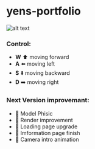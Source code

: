 # yens-portfolio

![alt text](https://github.com/SwarzChen/yens-portfolio/blob/master/portfolio.png)

### Control:
* **W** ⬆️ moving forward
* **A** ⬅️ moving left
* **S** ⬇️ moving backward
* **D** ➡️ moving right 

### Next Version improvemant:
* 🔨 Model Phisic
* 🔨 Render improvement
* 🔨 Loading page upgrade
* 🔨 Imformation page finish
* 🔨 Camera intro animation
